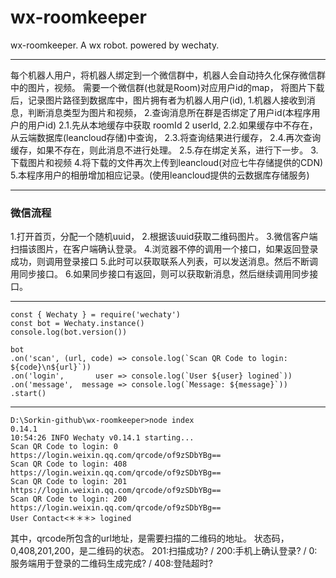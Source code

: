 # wx-roomkeeper
wx-roomkeeper. A wx robot. powered by wechaty.

---
每个机器人用户，将机器人绑定到一个微信群中，机器人会自动持久化保存微信群中的图片，视频。
需要一个微信群(也就是Room)对应用户id的map，
将图片下载后，记录图片路径到数据库中，图片拥有者为机器人用户(id),
1.机器人接收到消息，判断消息类型为图片和视频，
2.查询消息所在群是否绑定了用户id(本程序用户的用户id)
  2.1.先从本地缓存中获取 roomId 2 userId, 
  2.2.如果缓存中不存在，从云端数据库(leancloud存储)中查询，
  2.3.将查询结果进行缓存，
  2.4.再次查询缓存，如果不存在，则此消息不进行处理。
  2.5.存在绑定关系，进行下一步。
3.下载图片和视频
4.将下载的文件再次上传到leancloud(对应七牛存储提供的CDN)
5.本程序用户的相册增加相应记录。(使用leancloud提供的云数据库存储服务)

---
### 微信流程
1.打开首页，分配一个随机uuid， 
2.根据该uuid获取二维码图片。 
3.微信客户端扫描该图片，在客户端确认登录。 
4.浏览器不停的调用一个接口，如果返回登录成功，则调用登录接口 
5.此时可以获取联系人列表，可以发送消息。然后不断调用同步接口。 
6.如果同步接口有返回，则可以获取新消息，然后继续调用同步接口。

---
```
const { Wechaty } = require('wechaty')
const bot = Wechaty.instance()
console.log(bot.version())

bot
.on('scan', (url, code) => console.log(`Scan QR Code to login: ${code}\n${url}`))
.on('login',       user => console.log(`User ${user} logined`))
.on('message',  message => console.log(`Message: ${message}`))
.start()
```
---
```
D:\Sorkin-github\wx-roomkeeper>node index
0.14.1
10:54:26 INFO Wechaty v0.14.1 starting...
Scan QR Code to login: 0
https://login.weixin.qq.com/qrcode/of9zSDbYBg==
Scan QR Code to login: 408
https://login.weixin.qq.com/qrcode/of9zSDbYBg==
Scan QR Code to login: 201
https://login.weixin.qq.com/qrcode/of9zSDbYBg==
Scan QR Code to login: 200
https://login.weixin.qq.com/qrcode/of9zSDbYBg==
User Contact<＊＊＊> logined
```
其中，qrcode所包含的url地址，是需要扫描的二维码的地址。
状态码，0,408,201,200，是二维码的状态。 
201:扫描成功?  / 200:手机上确认登录? / 0:服务端用于登录的二维码生成完成? / 408:登陆超时?



